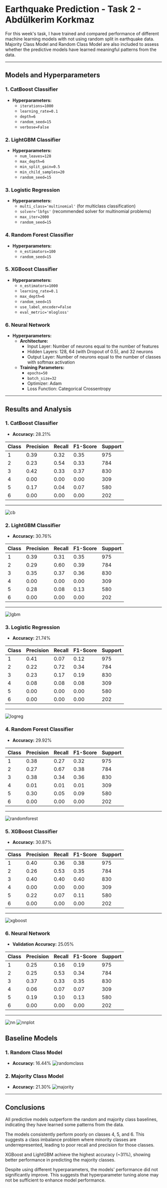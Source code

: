 # Earthquake Prediction - Task 2 - Abdülkerim Korkmaz

For this week's task, I have trained and compared performance of different machine learning models with not using random split in earthquake data. Majority Class Model and Random Class Model are also included to assess whether the predictive models have learned meaningful patterns from the data.

---

## **Models and Hyperparameters**

### **1. CatBoost Classifier**
- **Hyperparameters:**
  - `iterations=1000`
  - `learning_rate=0.1`
  - `depth=6`
  - `random_seed=15`
  - `verbose=False`

### **2. LightGBM Classifier**
- **Hyperparameters:**
  - `num_leaves=128`
  - `max_depth=6`
  - `min_split_gain=0.5`
  - `min_child_samples=20`
  - `random_seed=15`

### **3. Logistic Regression**
- **Hyperparameters:**
  - `multi_class='multinomial'` (for multiclass classification)
  - `solver='lbfgs'` (recommended solver for multinomial problems)
  - `max_iter=2000`
  - `random_seed=15`

### **4. Random Forest Classifier**
- **Hyperparameters:**
  - `n_estimators=100`
  - `random_seed=15`

### **5. XGBoost Classifier**
- **Hyperparameters:**
  - `n_estimators=1000`
  - `learning_rate=0.1`
  - `max_depth=6`
  - `random_seed=15`
  - `use_label_encoder=False`
  - `eval_metric='mlogloss'`

### **6. Neural Network**
- **Hyperparameters:**
  - **Architecture:**
    - Input Layer: Number of neurons equal to the number of features
    - Hidden Layers: 128, 64 (with Dropout of 0.5), and 32 neurons
    - Output Layer: Number of neurons equal to the number of classes with softmax activation
  - **Training Parameters:**
    - `epochs=50`
    - `batch_size=32`
    - Optimizer: Adam
    - Loss Function: Categorical Crossentropy

---

## **Results and Analysis**

### **1. CatBoost Classifier**
- **Accuracy:** 28.21%

| **Class** | **Precision** | **Recall** | **F1-Score** | **Support** |
|-----------|---------------|------------|--------------|-------------|
| 1         | 0.39          | 0.32       | 0.35         | 975         |
| 2         | 0.23          | 0.54       | 0.33         | 784         |
| 3         | 0.42          | 0.33       | 0.37         | 830         |
| 4         | 0.00          | 0.00       | 0.00         | 309         |
| 5         | 0.17          | 0.04       | 0.07         | 580         |
| 6         | 0.00          | 0.00       | 0.00         | 202         |

---
![cb](https://github.com/user-attachments/assets/e82a2401-be03-483a-8eb2-2a9ccfffa76d)

### **2. LightGBM Classifier**
- **Accuracy:** 30.76%

| **Class** | **Precision** | **Recall** | **F1-Score** | **Support** |
|-----------|---------------|------------|--------------|-------------|
| 1         | 0.39          | 0.31       | 0.35         | 975         |
| 2         | 0.29          | 0.60       | 0.39         | 784         |
| 3         | 0.35          | 0.37       | 0.36         | 830         |
| 4         | 0.00          | 0.00       | 0.00         | 309         |
| 5         | 0.28          | 0.08       | 0.13         | 580         |
| 6         | 0.00          | 0.00       | 0.00         | 202         |

---
![lgbm](https://github.com/user-attachments/assets/82b2c635-af01-4ba3-89d3-4e5a7706b534)

### **3. Logistic Regression**
- **Accuracy:** 21.74%

| **Class** | **Precision** | **Recall** | **F1-Score** | **Support** |
|-----------|---------------|------------|--------------|-------------|
| 1         | 0.41          | 0.07       | 0.12         | 975         |
| 2         | 0.22          | 0.72       | 0.34         | 784         |
| 3         | 0.23          | 0.17       | 0.19         | 830         |
| 4         | 0.08          | 0.08       | 0.08         | 309         |
| 5         | 0.00          | 0.00       | 0.00         | 580         |
| 6         | 0.00          | 0.00       | 0.00         | 202         |

---
![logreg](https://github.com/user-attachments/assets/b8d701e6-1c09-48e9-bb43-846c7cafaac2)

### **4. Random Forest Classifier**
- **Accuracy:** 29.92%

| **Class** | **Precision** | **Recall** | **F1-Score** | **Support** |
|-----------|---------------|------------|--------------|-------------|
| 1         | 0.38          | 0.27       | 0.32         | 975         |
| 2         | 0.27          | 0.67       | 0.38         | 784         |
| 3         | 0.38          | 0.34       | 0.36         | 830         |
| 4         | 0.01          | 0.01       | 0.01         | 309         |
| 5         | 0.30          | 0.05       | 0.09         | 580         |
| 6         | 0.00          | 0.00       | 0.00         | 202         |

---
![randomforest](https://github.com/user-attachments/assets/7c957586-1c39-4070-8531-484a1c003ca9)

### **5. XGBoost Classifier**
- **Accuracy:** 30.87%

| **Class** | **Precision** | **Recall** | **F1-Score** | **Support** |
|-----------|---------------|------------|--------------|-------------|
| 1         | 0.40          | 0.36       | 0.38         | 975         |
| 2         | 0.26          | 0.53       | 0.35         | 784         |
| 3         | 0.40          | 0.40       | 0.40         | 830         |
| 4         | 0.00          | 0.00       | 0.00         | 309         |
| 5         | 0.22          | 0.07       | 0.11         | 580         |
| 6         | 0.00          | 0.00       | 0.00         | 202         |

---
![xgboost](https://github.com/user-attachments/assets/90cad3b2-dabb-443d-baec-fb0078027c32)

### **6. Neural Network**
- **Validation Accuracy:** 25.05%

| **Class** | **Precision** | **Recall** | **F1-Score** | **Support** |
|-----------|---------------|------------|--------------|-------------|
| 1         | 0.25          | 0.16       | 0.19         | 975         |
| 2         | 0.25          | 0.53       | 0.34         | 784         |
| 3         | 0.37          | 0.33       | 0.35         | 830         |
| 4         | 0.06          | 0.07       | 0.07         | 309         |
| 5         | 0.19          | 0.10       | 0.13         | 580         |
| 6         | 0.00          | 0.00       | 0.00         | 202         |

---
![nn](https://github.com/user-attachments/assets/a22d13fa-3dba-44df-829c-5835d261004b)
![nnplot](https://github.com/user-attachments/assets/20a555f2-76ca-4e89-a280-0eaf67d08d86)

## **Baseline Models**

### **1. Random Class Model**
- **Accuracy:** 16.44%
![randomclass](https://github.com/user-attachments/assets/cec7f5f2-22e5-46ed-84ac-468f1225d190)

### **2. Majority Class Model**
- **Accuracy:** 21.30%
![majority](https://github.com/user-attachments/assets/bfbe5aab-4d4d-4646-8e86-ce1638db2245)

---

## **Conclusions**
All predictive models outperform the random and majority class baselines, indicating they have learned some patterns from the data.

The models consistently perform poorly on classes 4, 5, and 6. This suggests a class imbalance problem where minority classes are underrepresented, leading to poor recall and precision for those classes.

XGBoost and LightGBM achieve the highest accuracy (~31%), showing better performance in predicting the majority classes.

Despite using different hyperparameters, the models' performance did not significantly improve. This suggests that hyperparameter tuning alone may not be sufficient to enhance model performance.


